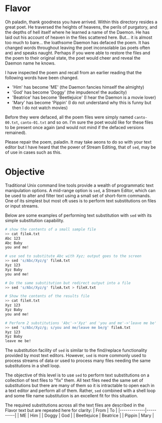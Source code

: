 # Flavor
Oh paladin, thank goodness you have arrived. Within this directory
resides a great poet. He traversed the heights of heavens, the perils
of purgatory, and the depths of hell itself where he learned a name of
the Daemon. He has laid out his account of heaven in the files
scattered here. But... it is almost too much to bare... the loathsome
Daemon has defaced the poem.  It has changed words throughout leaving
the poet inconsolable (as poets often are) and speaks naught. Perhaps
if you were able to restore the files and the poem to their original
state, the poet would cheer and reveal the Daemon name he
knows.

I have inspected the poem and recall from an earlier reading that the
following words have been changed.
- 'Him' has become 'ME'  (the Daemon fancies himself the almighty)
- 'God' has become 'Doggy' (the impudence! the audacity)
- 'Beatrice' has become 'Beetlejuice' (I hear the Daemon is a movie lover)
- 'Mary' has become 'Pippin' (I do not understand why this is funny
  but then I do not watch movies)

Before they were defaced, all the poem files were simply named
`canto-00.txt`, `canto-01.txt` and so on. I'm sure the poet would like
for these files to be present once again (and would not mind if the
defaced versions remained).

Please repair the poem, paladin.  It may take aeons to do so with your
text editor but I have heard that the power of Stream Editing, that of
`sed`, may be of use in cases such as this.

# Objective
Traditional Unix command line tools provide a wealth of programmatic
text manipulation options.  A mid-range option is `sed`, a Stream
Editor, which can be used to alter and filter text using a small set
of short-form commands. One of its simplest but most oft uses is to
perform text substitutions on files or input streams.

Below are some examples of performing text substitution with `sed`
with its simple substitution capability.
```sh
# show the contents of a small sample file
>> cat fileA.txt
Abc 123
Abc Baby
you and me!

# use sed to substitute Abc with Xyz; output goes to the screen
>> sed 's/Abc/Xyz/g' fileA.txt 
Xyz 123
Xyz Baby
you and me!

# Do the same substitution but redirect output into a file
>> sed 's/Abc/Xyz/g' fileA.txt > fileX.txt

# Show the contents of the results file
>> cat fileX.txt
Xyz 123
Xyz Baby
you and me!

# Perform 2 substitutions 'Abc'->'Xyz' and 'you and me'->'leave me be'
>> sed 's/Abc/Xyz/g; s/you and me/leave me be/g' fileA.txt 
Xyz 123
Xyz Baby
leave me be!
```

The substitution facility of `sed` is similar to the find/replace
functionality provided by most text editors. However, `sed` is more
commonly used to process streams of data or used to process many files
needing the same substitutions in a shell loop.

The objective of this level is to use `sed` to perform text
substitutions on a collection of text files to "fix" them. All text
files need the same set of substitutions but there are many of them so
it is intractable to open each in a text editor and perform all of
them. Rather, `sed` combined with a shell loop and some file name
substitution is an excellent fit for this situation.

The required substitutions across all the text files are described in
the Flavor text but are repeated here for clarity:
| From        | To       |
|-------------|----------|
| ME          | Him      |
| Doggy       | God      |
| Beetlejuice | Beatrice |
| Pippin      | Mary     |
